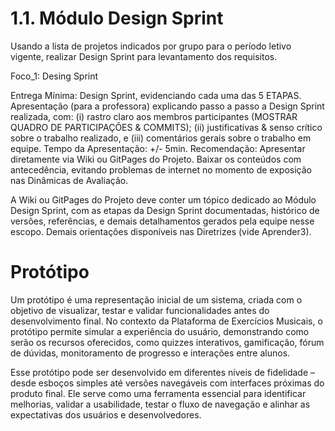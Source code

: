 # 1.1. Módulo Design Sprint

Usando a lista de projetos indicados por grupo para o período letivo vigente, realizar Design Sprint para levantamento dos requisitos.

Foco_1: Desing Sprint

Entrega Mínima: Design Sprint, evidenciando cada uma das 5 ETAPAS.
Apresentação (para a professora) explicando passo a passo a Design Sprint realizada, com: (i) rastro claro aos membros participantes (MOSTRAR QUADRO DE PARTICIPAÇÕES & COMMITS); (ii) justificativas & senso crítico sobre o trabalho realizado, e (iii) comentários gerais sobre o trabalho em equipe. Tempo da Apresentação: +/- 5min. Recomendação: Apresentar diretamente via Wiki ou GitPages do Projeto. Baixar os conteúdos com antecedência, evitando problemas de internet no momento de exposição nas Dinâmicas de Avaliação.

A Wiki ou GitPages do Projeto deve conter um tópico dedicado ao Módulo Design Sprint, com as etapas da Design Sprint documentadas, histórico de versões, referências, e demais detalhamentos gerados pela equipe nesse escopo.
Demais orientações disponíveis nas Diretrizes (vide Aprender3).



# Protótipo 

Um protótipo é uma representação inicial de um sistema, criada com o objetivo de visualizar, testar e validar funcionalidades antes do desenvolvimento final. No contexto da Plataforma de Exercícios Musicais, o protótipo permite simular a experiência do usuário, demonstrando como serão os recursos oferecidos, como quizzes interativos, gamificação, fórum de dúvidas, monitoramento de progresso e interações entre alunos.

Esse protótipo pode ser desenvolvido em diferentes níveis de fidelidade – desde esboços simples até versões navegáveis com interfaces próximas do produto final. Ele serve como uma ferramenta essencial para identificar melhorias, validar a usabilidade, testar o fluxo de navegação e alinhar as expectativas dos usuários e desenvolvedores.